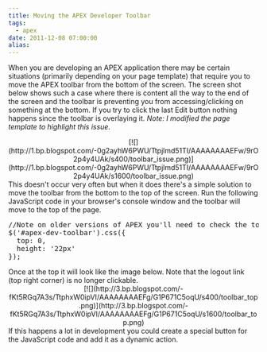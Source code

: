 ```yaml
---
title: Moving the APEX Developer Toolbar
tags:
  - apex
date: 2011-12-08 07:00:00
alias:
---
```


When you are developing an APEX application there may be certain situations (primarily depending on your page template) that require you to move the APEX toolbar from the bottom of the screen. The screen shot below shows such a case where there is content all the way to the end of the screen and the toolbar is preventing you from accessing/clicking on something at the bottom. If you try to click the last Edit button nothing happens since the toolbar is overlaying it. _Note: I modified the page template to highlight this issue._

<div class="separator" style="clear: both; text-align: center;">[![](http://1.bp.blogspot.com/-0g2ayhW6PWU/Ttpjlmd51TI/AAAAAAAAEFw/9rO2p4y4UAk/s400/toolbar_issue.png)](http://1.bp.blogspot.com/-0g2ayhW6PWU/Ttpjlmd51TI/AAAAAAAAEFw/9rO2p4y4UAk/s1600/toolbar_issue.png)</div>
This doesn't occur very often but when it does there's a simple solution to move the toolbar from the bottom to the top of the screen. Run the following JavaScript code in your browser's console window and the toolbar will move to the top of the page.
<pre class="brush: js">//Note on older versions of APEX you'll need to check the toolbar's ID
$('#apex-dev-toolbar').css({
  top: 0,
  height: '22px'
});
</pre>Once at the top it will look like the image below. Note that the logout link (top right corner) is no longer clickable.

<div class="separator" style="clear: both; text-align: center;">[![](http://3.bp.blogspot.com/-fKt5RGq7A3s/TtphxW0ipVI/AAAAAAAAEFg/G1P671C5oqU/s400/toolbar_top.png)](http://3.bp.blogspot.com/-fKt5RGq7A3s/TtphxW0ipVI/AAAAAAAAEFg/G1P671C5oqU/s1600/toolbar_top.png)</div>
If this happens a lot in development you could create a special button for the JavaScript code and add it as a dynamic action.
